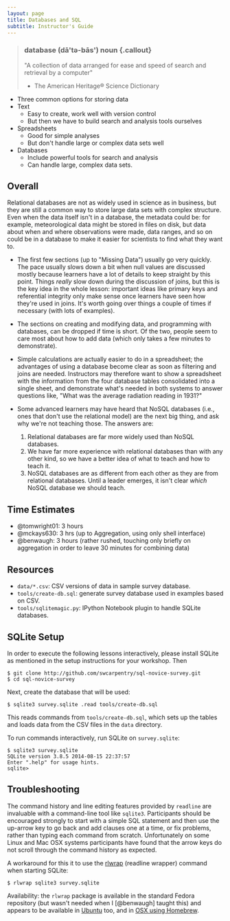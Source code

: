 ```yaml
---
layout: page
title: Databases and SQL
subtitle: Instructor's Guide
---
```

> ### database (dā'tə-bās') noun {.callout}
> "A collection of data arranged for ease and speed of search and retrieval by a computer"
> - The American Heritage® Science Dictionary

*   Three common options for storing data
*   Text
    *   Easy to create, work well with version control
    *   But then we have to build search and analysis tools ourselves
*   Spreadsheets
    *   Good for simple analyses
    *   But don't handle large or complex data sets well
*   Databases
    *   Include powerful tools for search and analysis
    *   Can handle large, complex data sets.

## Overall

Relational databases are not as widely used in science as in business,
but they are still a common way to store large data sets with complex structure.
Even when the data itself isn't in a database,
the metadata could be:
for example,
meteorological data might be stored in files on disk,
but data about when and where observations were made,
data ranges,
and so on could be in a database
to make it easier for scientists to find what they want to.

*   The first few sections (up to "Missing Data") usually go very quickly.
    The pace usually slows down a bit when null values are discussed
    mostly because learners have a lot of details to keep straight by this point.
    Things *really* slow down during the discussion of joins,
    but this is the key idea in the whole lesson:
    important ideas like primary keys and referential integrity
    only make sense once learners have seen how they're used in joins.
    It's worth going over things a couple of times if necessary (with lots of examples).

*   The sections on creating and modifying data,
    and programming with databases,
    can be dropped if time is short.
    Of the two,
    people seem to care most about how to add data (which only takes a few minutes to demonstrate).

*   Simple calculations are actually easier to do in a spreadsheet;
    the advantages of using a database become clear as soon as filtering and joins are needed.
    Instructors may therefore want to show a spreadsheet with the information from the four database tables
    consolidated into a single sheet,
    and demonstrate what's needed in both systems to answer questions like,
    "What was the average radiation reading in 1931?"

*   Some advanced learners may have heard that NoSQL databases
    (i.e., ones that don't use the relational model)
    are the next big thing,
    and ask why we're not teaching those.
    The answers are:
    1.  Relational databases are far more widely used than NoSQL databases.
    2.  We have far more experience with relational databases than with any other kind,
        so we have a better idea of what to teach and how to teach it.
    3.  NoSQL databases are as different from each other as they are from relational databases.
        Until a leader emerges, it isn't clear *which* NoSQL database we should teach.

<!-- No specific notes to add.  Save these headers as place-holders for now
## [Selecting Data](01-select.html)


## [Sorting and Removing Duplicates](02-sort-dup.html)


## [Filtering](03-filter.html)


## [Calculating New Values](04-calc.html)


## [Missing Data](05-null.html)


## [Aggregation](06-agg.html)


## [Combining Data](07-join.html)


## [Data Hygiene](08-hygiene.html)


## [Creating and Modifying Data](09-create.html)


## [Programming with Databases](10-prog.html)


-->

## Time Estimates

*   @tomwright01: 3 hours
*   @mckays630: 3 hrs (up to Aggregation, using only shell interface)
*   @benwaugh: 3 hours (rather rushed, touching only briefly on aggregation in order to leave 30 minutes for combining data)

## Resources

*   `data/*.csv`: CSV versions of data in sample survey database.
*   `tools/create-db.sql`: generate survey database used in examples based on CSV.
*   `tools/sqlitemagic.py`: IPython Notebook plugin to handle SQLite databases.

## SQLite Setup

In order to execute the following lessons interactively,
please install SQLite as mentioned in the setup instructions for your workshop.
Then

~~~ {.bash}
$ git clone http://github.com/swcarpentry/sql-novice-survey.git
$ cd sql-novice-survey
~~~

Next,
create the database that will be used:

~~~ {.bash}
$ sqlite3 survey.sqlite .read tools/create-db.sql
~~~

This reads commands from `tools/create-db.sql`,
which sets up the tables and loads data from the CSV files in the `data` directory.

To run commands interactively,
run SQLite on `survey.sqlite`:

~~~
$ sqlite3 survey.sqlite
SQLite version 3.8.5 2014-08-15 22:37:57
Enter ".help" for usage hints.
sqlite>
~~~

## Troubleshooting

The command history and line editing features provided by `readline` are
invaluable with a command-line tool like `sqlite3`. Participants should be
encouraged strongly to start with a simple SQL statement and then use the
up-arrow key to go back and add clauses one at a time, or fix problems, rather
than typing each command from scratch. Unfortunately on some Linux and Mac OSX
systems participants have found that the arrow keys do not scroll through the
command history as expected.

A workaround for this it to use the [rlwrap](https://github.com/hanslub42/rlwrap)
(readline wrapper) command when starting SQLite:

~~~ {.bash}
$ rlwrap sqlite3 survey.sqlite
~~~

Availability: the `rlwrap` package is available in the standard Fedora
repository (but wasn't needed when I [@benwaugh] taught this) and appears
to be available in [Ubuntu](http://packages.ubuntu.com/precise/rlwrap) too,
and in [OSX using Homebrew](https://news.ycombinator.com/item?id=5087790).
